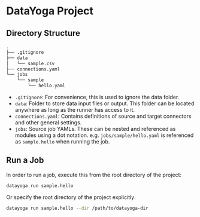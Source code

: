 # DataYoga Project

## Directory Structure

```bash
.
├── .gitignore
├── data
│   └── sample.csv
├── connections.yaml
└── jobs
    └── sample
        └── hello.yaml
```

- `.gitignore`: For convenience, this is used to ignore the data folder.
- `data`: Folder to store data input files or output. This folder can be located anywhere as long as the runner has access to it.
- `connections.yaml`: Contains definitions of source and target connectors and other general settings.
- `jobs`: Source job YAMLs. These can be nested and referenced as modules using a dot notation. e.g. `jobs/sample/hello.yaml` is referenced as `sample.hello` when running the job.

## Run a Job

In order to run a job, execute this from the root directory of the project:

```bash
datayoga run sample.hello
```

Or specify the root directory of the project explicitly:

```bash
datayoga run sample.hello --dir /path/to/datayoga-dir
```
